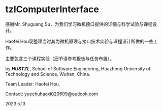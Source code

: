 # tzlComputerInterface

感谢Mr. Shuguang Su，为我们学习微机接口提供的详细与科学试验与课程设计。

Haofei Hou现整理当时其为微机原理与接口技术实验与课程设计所做的一些工作。

主要包含三个课程实验（细节请参考报告与任务布置）。

by ***HUSTZL***, School of Software Engineering, Huazhong University of Technology and Science, Wuhan, China.

Team Leader: Haofei Hou.

Contact: [yuechuhaoxi020609@outlook.com](mailto:yuechuhaoxi020609@outlook.com)

2023.5.13


